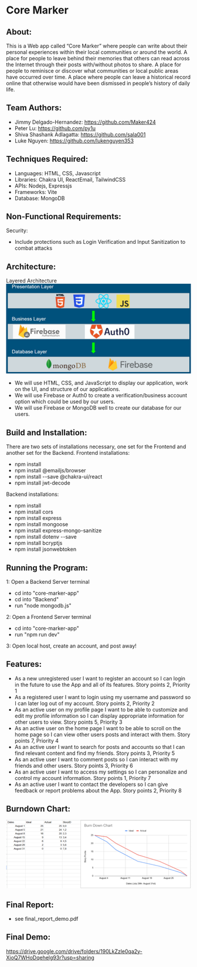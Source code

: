 # Core Marker

## About: 
This is a Web app called “Core Marker” where people can write about their personal experiences within their local communities or around the world. A place for people to leave behind their memories that others can read across the Internet through their posts with/without photos to share. A place for people to reminisce or discover what communities or local public areas have occurred over time. A place where people can leave a historical record online that otherwise would have been dismissed in people’s history of daily life. 

## Team Authors: 
- Jimmy Delgado-Hernandez: https://github.com/Maker424
- Peter Lu: https://github.com/py1u
- Shiva Shashank Adlagatta: https://github.com/sala001
- Luke Nguyen: https://github.com/lukenguyen353

## Techniques Required: 
- Languages: HTML, CSS, Javascript
- Libraries: Chakra UI, ReactEmail, TailwindCSS
- APIs: Nodejs, Expressjs
- Frameworks: Vite
- Database: MongoDB

## Non-Functional Requirements: 
  Security: 
  - Include protections such as Login Verification and Input Sanitization to combat attacks

## Architecture: 
  Layered Architecture
  ![alt text](image.png)

- We will use HTML, CSS, and JavaScript to display our application, work on the UI, and structure of our applications.
- We will use Firebase or Auth0 to create a verification/business account option which could be used by our users.
- We will use Firebase or MongoDB well to create our database for our users.

## Build and Installation: 
  There are two sets of installations necessary, one set for the Frontend and another set for the Backend.
  Frontend installations:
  - npm install
  - npm install @emailjs/browser
  - npm install --save @chakra-ui/react
  - npm install jwt-decode

  Backend installations:

  - npm install
  - npm install cors
  - npm install express
  - npm install mongoose
  - npm install express-mongo-sanitize
  - npm install dotenv --save
  - npm install bcryptjs 
  - npm install jsonwebtoken
    
## Running the Program:
  1: Open a Backend Server terminal
  - cd into "core-marker-app"
  - cd into "Backend"
  - run "node mongodb.js"

  2: Open a Frontend Server terminal
  - cd into "core-marker-app"
  - run "npm run dev" 

  3: Open local host, create an account, and post away!
  
## Features: 
- As a new unregistered user I want to register an account so I can login in the future to use the App and all of its features. Story points 2, Priority 1
- As a registered user I want to login using my username and password so I can later log out of my account. Story points 2, Priority 2
- As an active user on my profile page I want to be able to customize and edit my profile information so I can display appropriate information for other users to view. Story points 5, Priority 3
- As an active user on the home page I want to be able to scroll on the home page so I can view other users posts and interact with them. Story points 7, Priority 4
- As an active user I want to search for posts and accounts so that I can find relevant content and find my friends. Story points 3, Priority 5
- As an active user I want to comment posts so I can interact with my friends and other users. Story points 3, Priority 6
- As an active user I want to access my settings so I can personalize and control my account information. Story points 1, Priority 7
- As an active user I want to contact the developers so I can give feedback or report problems about the App. Story points 2, Priority 8

## Burndown Chart:
![alt text](BurndownChart-final.png)

## Final Report:
- see final_report_demo.pdf

## Final Demo:
https://drive.google.com/drive/folders/190LkZzle0qa2y-XioQ7WHoDqehelg93r?usp=sharing 

